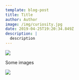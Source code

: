 ```yaml
---
template: blog-post
title: Title
author: Author
image: /img/curiosity.jpg
date: 2019-04-25T19:20:34.849Z
description: |
  description
---
```

![](/img/curiosity.jpg)

Some images

![](/img/semmle-white.png)
